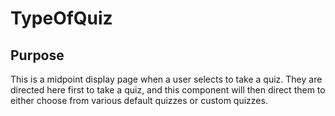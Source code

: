 # TypeOfQuiz

## Purpose
This is a midpoint display page when a user selects to take a quiz. They are directed here first to take a quiz, and this component will then direct them to either choose from various default quizzes or custom quizzes.